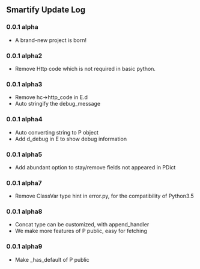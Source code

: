 ## Smartify Update Log

### 0.0.1 alpha

- A brand-new project is born!

### 0.0.1 alpha2

- Remove Http code which is not required in basic python.

### 0.0.1 alpha3

- Remove hc->http_code in E.d
- Auto stringify the debug_message

### 0.0.1 alpha4

- Auto converting string to P object
- Add d_debug in E to show debug information

### 0.0.1 alpha5

- Add abundant option to stay/remove fields not appeared in PDict

### 0.0.1 alpha7

- Remove ClassVar type hint in error.py, for the compatibility of
  Python3.5
  
### 0.0.1 alpha8

- Concat type can be customized, with append_handler
- We make more features of P public, easy for fetching

### 0.0.1 alpha9

- Make _has_default of P public